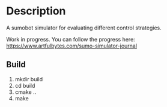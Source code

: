 # Description
A sumobot simulator for evaluating different control strategies.

Work in progress. You can follow the progress here:
https://www.artfulbytes.com/sumo-simulator-journal

## Build
1. mkdir build
2. cd build
3. cmake ..
4. make

